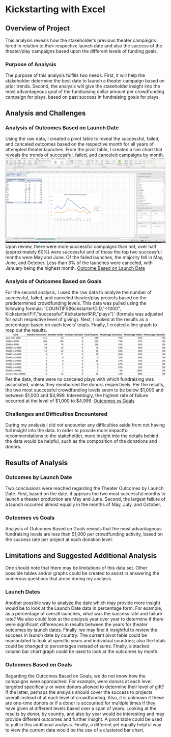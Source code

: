 # Kickstarting with Excel
## Overview of Project
This analysis reveals how the stakeholder’s previous theater campaigns fared in relation to their respective launch date and also the success of the theater/play campaigns based upon the different levels of funding goals.
### Purpose of Analysis
The purpose of this analysis fulfills two needs. First, it will help the stakeholder determine the best date to launch a theater campaign based on prior trends. Second, the analysis will give the stakeholder insight into the most advantageous goal of the fundraising dollar amount per crowdfunding campaign for plays, based on past success in fundraising goals for plays.
## Analysis and Challenges
### Analysis of Outcomes Based on Launch Date
Using the raw data, I created a pivot table to reveal the successful, failed, and canceled outcomes based on the respective month for all years of attempted theater launches.  From the pivot table, I created a line chart that reveals the trends of successful, failed, and canceled campaigns by month. ![Screenshot Pivot](Screenshot_Pivot.png)Upon review, there were more successful campaigns than not; over half (approximately 60%) were successful and of those the top two successful months were May and June. Of the failed launches, the majority fell in May, June, and October. Less than 3% of the launches were canceled, with January being the highest month. [Outcome Based on Launch Date](Theater_Outcomes_vs_Launch.png)
### Analysis of Outcomes Based on Goals
For the second analysis, I used the raw data to analyze the number of successful, failed, and canceled theater/play projects based on the predetermined crowdfunding levels.  This data was pulled using the following formula: 'COUNTIFS(Kickstarter!$D:$D,"<1000", Kickstarter!$F:$F,"successful",Kickstarter!$R:$R,"plays")' (formula was adjusted for each respective level of giving). Next, I looked at the results as a percentage based on each levels’ totals. Finally, I created a line graph to map out the results. ![Chart of Outcomes](Chart_Outcomes_Goals.png)  Per the data, there were no canceled plays with which fundraising was associated, unless they reimbursed the donors respectively.  Per the results, the two most successful crowdfunding levels seem to be below $1,000 and between $1,000 and $4,999.  Interestingly, the highest rate of failure occurred at the level of $1,000 to $4,999. [Outcomes vs Goals](Outcomes_vs_Goals.png)
### Challenges and Difficulties Encountered
During my analysis I did not encounter any difficulties aside from not having full insight into the data.  In order to provide more impactful recommendations to the stakeholder, more insight into the details behind the data would be helpful, such as the composition of the donations and donors. 
## Results of Analysis
### Outcomes by Launch Date
Two conclusions were reached regarding the Theater Outcomes by Launch Date.  First, based on the date, it appears the two most successful months to launch a theater production are May and June.  Second, the largest failure of a launch occurred almost equally in the months of May, July, and October.
### Outcomes vs Goals
Analysis of Outcomes Based on Goals reveals that the most advantageous fundraising levels are less than $1,000 per crowdfunding activity, based on the success rate per project at each donation level.
## Limitations and Suggested Additional Analysis
One should note that there may be limitations of this data set. Other possible tables and/or graphs could be created to assist in answering the numerous questions that arose during my analysis.
### Launch Dates
Another possible way to analyze the date which may provide more insight would be to look at the Launch Date data in percentage form. For example, as a percentage of overall launches, what was the success rate and failure rate?  We also could look at the analysis year over year to determine if there were significant differences in results between the years for theater outcomes by launch dates.  Finally, we may find it insightful to review the success in launch date by country.  The current pivot table could be manipulated to look at specific years and individual countries; also the totals could be changed to percentages instead of sums.  Finally, a stacked column bar chart graph could be used to look at the outcomes by month.
### Outcomes Based on Goals
Regarding the Outcomes Based on Goals, we do not know how the campaigns were approached. For example, were donors at each level targeted specifically or were donors allowed to determine their level of gift? If the latter, perhaps the analysis should cover the success to projects overall instead of at each level of crowdfunding.  Also, it is unknown if these are one-time donors or if a donor is accounted for multiple times if they have given at different levels based over a span of years.  Looking at the results by donor, by country, and also by year would be interesting and may provide different outcomes and further insight.  A pivot table could be used to pull in this additional analysis.  Finally, a different yet equally helpful way to view the current data would be the use of a clustered bar chart.

